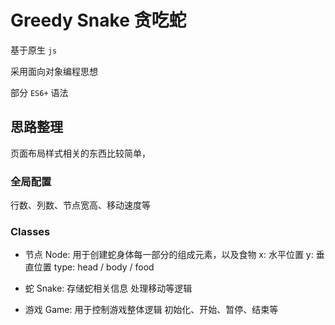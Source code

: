 # Greedy Snake 贪吃蛇

基于原生 `js`

采用面向对象编程思想

部分 `ES6+` 语法

## 思路整理

  页面布局样式相关的东西比较简单，

### 全局配置

  行数、列数、节点宽高、移动速度等

### Classes

- 节点 Node:
  用于创建蛇身体每一部分的组成元素，以及食物
  x: 水平位置
  y: 垂直位置
  type: head / body / food

- 蛇 Snake:
  存储蛇相关信息
  处理移动等逻辑

- 游戏 Game:
  用于控制游戏整体逻辑
  初始化、开始、暂停、结束等
